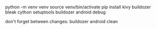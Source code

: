 python -m venv venv
source venv/bin/activate
pip install kivy buildozer bleak cython setuptools
buildozer android debug

don't forget between changes:
buildozer android clean

